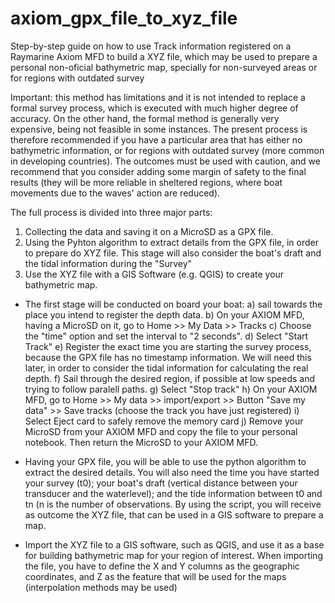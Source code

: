 # axiom_gpx_file_to_xyz_file
Step-by-step guide on how to use Track information registered on a Raymarine Axiom MFD to build a XYZ file, which may be used to prepare a personal non-oficial bathymetric map, specially for non-surveyed areas or for regions with outdated survey

Important: this method has limitations and it is not intended to replace a formal survey process, which is executed with much higher degree of accuracy. On the other hand, the formal method is generally very expensive, being not feasible in some instances. The present process is therefore recommended if you have a particular area that has either no bathymetric information, or for regions with outdated survey (more common in developing countries). The outcomes must be used with caution, and we recommend that you consider adding some margin of safety to the final results (they will be more reliable in sheltered regions, where boat movements due to the waves' action are reduced).

The full process is divided into three major parts:
1. Collecting the data and saving it on a MicroSD as a GPX file.
2. Using the Pyhton algorithm to extract details from the GPX file, in order to prepare do XYZ file. This stage will also consider the boat's draft and the tidal information during the "Survey"
3. Use the XYZ file with a GIS Software (e.g. QGIS) to create your bathymetric map.


- The first stage will be conducted on board your boat:
a) sail towards the place you intend to register the depth data.
b) On your AXIOM MFD, having a MicroSD on it, go to Home >> My Data >> Tracks
c) Choose the "time" option and set the interval to "2 seconds".
d) Select "Start Track"
e) Register the exact time you are starting the survey process, because the GPX file has no timestamp information. We will need this later, in order to consider the tidal information for calculating the real depth.
f) Sail through the desired region, if possible at low speeds and trying to follow paralell paths.
g) Select "Stop track"
h) On your AXIOM MFD, go to Home >> My data >> import/export >> Button "Save my data" >> Save tracks (choose the track you have just registered)
i) Select Eject card to safely remove the memory card
j) Remove your MicroSD from your AXIOM MFD and copy the file to your personal notebook. Then return the MicroSD to your AXIOM MFD.

- Having your GPX file, you will be able to use the python algorithm to extract the desired details. You will also need the time you have started your survey (t0); your boat's draft (vertical distance between your transducer and the waterlevel); and the tide information between t0 and tn (n is the number of observations. By using the script, you will receive as outcome the XYZ file, that can be used in a GIS software to prepare a map.

- Import the XYZ file to a GIS software, such as QGIS, and use it as a base for building bathymetric map for your region of interest. When importing the file, you have to define the X and Y columns as the geographic coordinates, and Z as the feature that will be used for the maps (interpolation methods may be used) 
